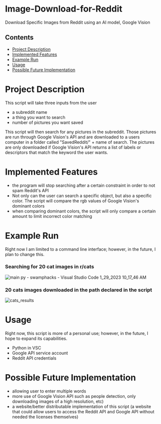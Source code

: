 # Image-Download-for-Reddit
Download Specific Images from Reddit using an AI model, Google Vision 
## Contents
- [Project Description](#project-description)
- [Implemented Features](#implemented-features)
- [Example Run](#example-run)
- [Usage](#usage)
- [Possible Future Implementation](#possible-future-implementation)

# Project Description
This script will take three inputs from the user
- a subreddit name
- a thing you want to search 
- number of pictures you want saved

This script will then search for any pictures in the subreddit.
Those pictures are run through Google Vision's API and are downloaded to a users computer in a folder called "SavedReddit/" + name of search.
The pictures are only downloaded if Google Vision's API returns a list of labels or descriptors that match the keyword the user wants.

# Implemented Features
- the program will stop searching after a certain constraint in order to not spam Reddit's API
- Not only can the user can search a specific object, but also a specific color. The script will compare the rgb values of Google Vision's dominant colors
- when comparing dominant colors, the script will only compare a certain amount to limit incorrect color matching

# Example Run
Right now I am limited to a command line interface; however, in the future, I plan to change this.
### Searching for 20 cat images in r/cats
![main py - swamphacks - Visual Studio Code 1_29_2023 10_17_46 AM](https://user-images.githubusercontent.com/64299012/215336972-7e992344-c52f-433f-8bb9-f64cb145a351.png)


### 20 cats images downloaded in the path declared in the script
![cats_results](https://user-images.githubusercontent.com/64299012/215337132-99454465-fdae-4c60-bb82-a4c2abeb2889.png)


# Usage
Right now, this script is more of a personal use; however, in the future, I hope to expand its capabilities.
- Python in VSC
- Google API service account 
- Reddit API credentials


# Possible Future Implementation
- allowing user to enter multiple words
- more use of Google Vision API such as people detection, only downloading images of a high resolution, etc)
- a website/better distributable implementation of this script (a website that could allow users to access the Reddit API and Google API without needed the licenses themselves)
